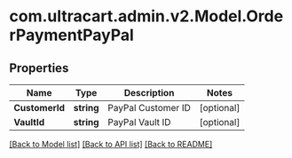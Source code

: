 
# com.ultracart.admin.v2.Model.OrderPaymentPayPal

## Properties

Name | Type | Description | Notes
------------ | ------------- | ------------- | -------------
**CustomerId** | **string** | PayPal Customer ID | [optional] 
**VaultId** | **string** | PayPal Vault ID | [optional] 

[[Back to Model list]](../README.md#documentation-for-models)
[[Back to API list]](../README.md#documentation-for-api-endpoints)
[[Back to README]](../README.md)

